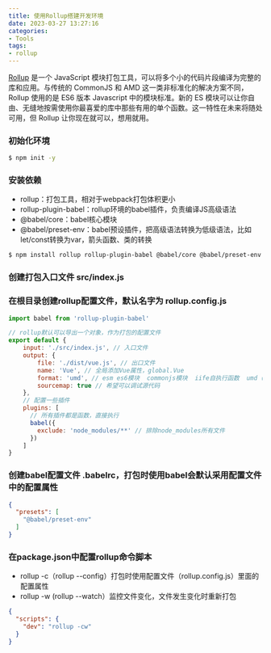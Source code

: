 ```yaml
---
title: 使用Rollup搭建开发环境
date: 2023-03-27 13:27:16
categories: 
- Tools
tags:
- rollup
---
```



[Rollup](https://www.rollupjs.com/) 是一个 JavaScript 模块打包工具，可以将多个小的代码片段编译为完整的库和应用。与传统的 CommonJS 和 AMD 这一类非标准化的解决方案不同，Rollup 使用的是 ES6 版本 Javascript 中的模块标准。新的 ES 模块可以让你自由、无缝地按需使用你最喜爱的库中那些有用的单个函数。这一特性在未来将随处可用，但 Rollup 让你现在就可以，想用就用。

<!-- more -->


### 初始化环境

```bash
$ npm init -y
```

### 安装依赖

- rollup：打包工具，相对于webpack打包体积更小
- rollup-plugin-babel：rollup环境的babel插件，负责编译JS高级语法
- @babel/core：babel核心模块
- @babel/preset-env：babel预设插件，把高级语法转换为低级语法，比如let/const转换为var，箭头函数、类的转换

```bash
$ npm install rollup rollup-plugin-babel @babel/core @babel/preset-env --save-dev
```

### 创建打包入口文件 src/index.js

### 在根目录创建rollup配置文件，默认名字为 rollup.config.js

```js
import babel from 'rollup-plugin-babel'

// rollup默认可以导出一个对象，作为打包的配置文件
export default {
    input: './src/index.js', // 入口文件
    output: {
        file: './dist/vue.js', // 出口文件
        name: 'Vue', // 全局添加Vue属性，global.Vue
        format: 'umd', // esm es6模块  commonjs模块  iife自执行函数  umd（支持commonjs、amd）
        sourcemap: true // 希望可以调试源代码
    },
    // 配置一些插件
    plugins: [
      // 所有插件都是函数，直接执行
      babel({
        exclude: 'node_modules/**' // 排除node_modules所有文件
      })
    ]
}
```

### 创建babel配置文件 .babelrc，打包时使用babel会默认采用配置文件中的配置属性

```json
{
  "presets": [
    "@babel/preset-env"
  ]
}
```

### 在package.json中配置rollup命令脚本

- rollup -c（rollup --config）打包时使用配置文件（rollup.config.js）里面的配置属性
- rollup -w (rollup --watch）监控文件变化，文件发生变化时重新打包

```json
{
  "scripts": {
    "dev": "rollup -cw"
  }
}
```

